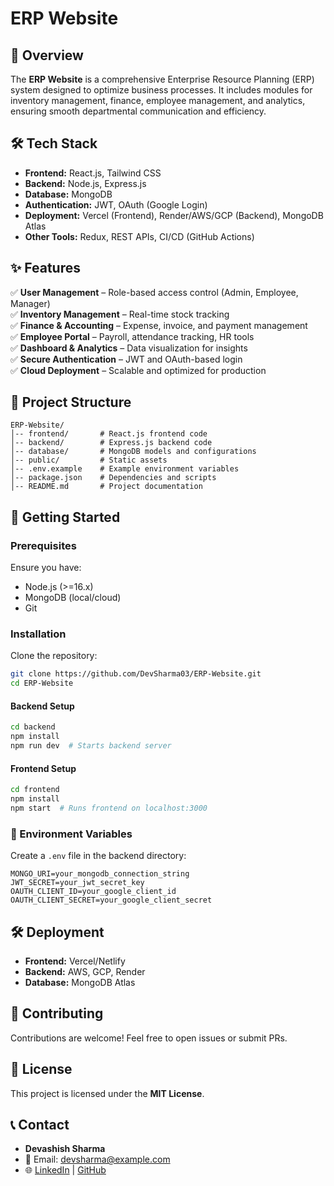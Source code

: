# ERP Website  

## 🚀 Overview  
The **ERP Website** is a comprehensive Enterprise Resource Planning (ERP) system designed to optimize business processes. It includes modules for inventory management, finance, employee management, and analytics, ensuring smooth departmental communication and efficiency.  

## 🛠 Tech Stack  
- **Frontend:** React.js, Tailwind CSS  
- **Backend:** Node.js, Express.js  
- **Database:** MongoDB  
- **Authentication:** JWT, OAuth (Google Login)  
- **Deployment:** Vercel (Frontend), Render/AWS/GCP (Backend), MongoDB Atlas  
- **Other Tools:** Redux, REST APIs, CI/CD (GitHub Actions)  

## ✨ Features  
✅ **User Management** – Role-based access control (Admin, Employee, Manager)  
✅ **Inventory Management** – Real-time stock tracking  
✅ **Finance & Accounting** – Expense, invoice, and payment management  
✅ **Employee Portal** – Payroll, attendance tracking, HR tools  
✅ **Dashboard & Analytics** – Data visualization for insights  
✅ **Secure Authentication** – JWT and OAuth-based login  
✅ **Cloud Deployment** – Scalable and optimized for production  

## 📂 Project Structure  
```
ERP-Website/
│-- frontend/       # React.js frontend code
│-- backend/        # Express.js backend code
│-- database/       # MongoDB models and configurations
│-- public/         # Static assets
│-- .env.example    # Example environment variables
│-- package.json    # Dependencies and scripts
│-- README.md       # Project documentation
```  

## 🚀 Getting Started  

### Prerequisites  
Ensure you have:  
- Node.js (>=16.x)  
- MongoDB (local/cloud)  
- Git  

### Installation  
Clone the repository:  
```sh
git clone https://github.com/DevSharma03/ERP-Website.git
cd ERP-Website
```  

#### Backend Setup  
```sh
cd backend
npm install
npm run dev  # Starts backend server
```  

#### Frontend Setup  
```sh
cd frontend
npm install
npm start  # Runs frontend on localhost:3000
```  

### 🔑 Environment Variables  
Create a `.env` file in the backend directory:  
```env
MONGO_URI=your_mongodb_connection_string
JWT_SECRET=your_jwt_secret_key
OAUTH_CLIENT_ID=your_google_client_id
OAUTH_CLIENT_SECRET=your_google_client_secret
```  

## 🛠 Deployment  
- **Frontend:** Vercel/Netlify  
- **Backend:** AWS, GCP, Render  
- **Database:** MongoDB Atlas  

## 🤝 Contributing  
Contributions are welcome! Feel free to open issues or submit PRs.  

## 📜 License  
This project is licensed under the **MIT License**.  

## 📞 Contact  
- **Devashish Sharma**  
- 📧 Email: devsharma@example.com  
- 🌐 [LinkedIn](https://linkedin.com/in/devsharma03) | [GitHub](https://github.com/DevSharma03)  
